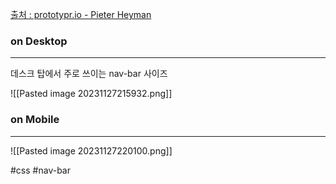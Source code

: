 [출처 : prototypr.io - Pieter Heyman](https://blog.prototypr.io/a-quest-for-the-ideal-navbar-height-4d3898a41f2)
### on Desktop
---
데스크 탑에서 주로 쓰이는 nav-bar 사이즈

![[Pasted image 20231127215932.png]]

### on Mobile
---
![[Pasted image 20231127220100.png]]

#css #nav-bar
